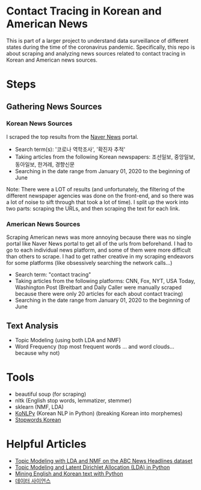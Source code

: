 # Contact Tracing in Korean and American News

This is part of a larger project to understand data surveillance of different states during the time of the coronavirus pandemic. Specifically, this repo is about scraping and analyzing news sources related to contact tracing in Korean and American news sources.

# Steps

## Gathering News Sources

### Korean News Sources
I scraped the top results from the [Naver News](https://news.naver.com/) portal.
* Search term(s): '코로나 역학조사', '확진자 추적'
* Taking articles from the following Korean newspapers: 조선일보, 중앙일보, 동아일보, 한겨레, 경향신문
* Searching in the date range from January 01, 2020 to the beginning of June

Note: There were a LOT of results (and unfortunately, the filtering of the different newspaper agencies was done on the front-end, and so there was a lot of noise to sift through that took a lot of time). I split up the work into two parts: scraping the URLs, and then scraping the text for each link.


### American News Sources
Scraping American news was more annoying because there was no single portal like Naver News portal to get all of the urls from beforehand. I had to go to each individual news platform, and some of them were more difficult than others to scrape. I had to get rather creative in my scraping endeavors for some platforms (like obsessively searching the network calls...)
* Search term: "contact tracing"
* Taking articles from the following platforms: CNN, Fox, NYT, USA Today, Washington Post (Breitbart and Daily Caller were manually scraped because there were only 20 articles for each about contact tracing)
* Searching in the date range from January 01, 2020 to the beginning of June



## Text Analysis
* Topic Modeling (using both LDA and NMF)
* Word Frequency (top most frequent words ... and word clouds... because why not)



# Tools 
* beautiful soup (for scraping)
* nltk (English stop words, lemmatizer, stemmer)
* sklearn (NMF, LDA)
* [KoNLPy](https://konlpy.org/en/latest/) (Korean NLP in Python) (breaking Korean into morphemes)
* [Stopwords Korean](https://github.com/stopwords-iso/stopwords-ko)


# Helpful Articles

* [Topic Modeling with LDA and NMF on the ABC News Headlines dataset](https://medium.com/ml2vec/topic-modeling-is-an-unsupervised-learning-approach-to-clustering-documents-to-discover-topics-fdfbf30e27df)
* [Topic Modeling and Latent Dirichlet Allocation (LDA) in Python](https://towardsdatascience.com/topic-modeling-and-latent-dirichlet-allocation-in-python-9bf156893c24)
* [Mining English and Korean text with Python](https://www.lucypark.kr/courses/2015-ba/text-mining.html)
* [데이터 사이언스](https://ehfgk78.github.io/2018/01/23/DataScience08-KoNLPy/)




